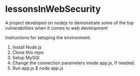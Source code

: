 lessonsInWebSecurity
====================

A project developed on nodejs to demonstrate some of the top vulnerabilities when it comes to web development<br>


Instructions for setuping the environment.
1) Install Node.js
2) Clone this repo
3) Setup MySQl
4) Change the connection parameters inside app.js, if needed.
5) Run app.js
      $ node app.js
